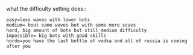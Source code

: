 
what the difficulty setting does::

	easy=less waves with lower bots
	medium= bout same waves but with some more scavs
	hard, big amount of bots but still medium difficulty
	impossible= big bots with good skills
	horde=you have the last bottle of vodka and all of russia is coming after you
